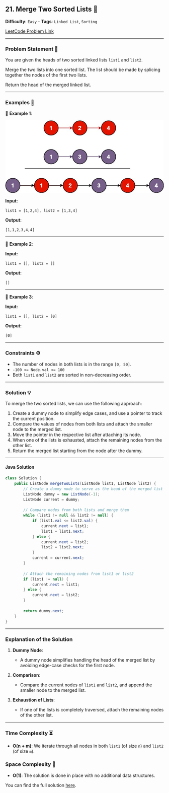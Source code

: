 ## 21. Merge Two Sorted Lists 🔗

**Difficulty**: `Easy` - **Tags**: `Linked List`, `Sorting`

[LeetCode Problem Link](https://leetcode.com/problems/merge-two-sorted-lists/)

---

### Problem Statement 📜

You are given the heads of two sorted linked lists `list1` and `list2`.

Merge the two lists into one sorted list. The list should be made by splicing together the nodes of the first two lists.

Return the head of the merged linked list.

---

### Examples 🌟

🔹 **Example 1**:

![](merge_ex1.jpg)

**Input:**

```plaintext
list1 = [1,2,4], list2 = [1,3,4]
```

**Output:**

```plaintext
[1,1,2,3,4,4]
```

---

🔹 **Example 2**:

**Input:**

```plaintext
list1 = [], list2 = []
```

**Output:**

```plaintext
[]
```

---

🔹 **Example 3**:

**Input:**

```plaintext
list1 = [], list2 = [0]
```

**Output:**

```plaintext
[0]
```

---

### Constraints ⚙️

- The number of nodes in both lists is in the range `[0, 50]`.
- `-100 <= Node.val <= 100`
- Both `list1` and `list2` are sorted in non-decreasing order.

---

### Solution 💡

To merge the two sorted lists, we can use the following approach:

1. Create a dummy node to simplify edge cases, and use a pointer to track the current position.
2. Compare the values of nodes from both lists and attach the smaller node to the merged list.
3. Move the pointer in the respective list after attaching its node.
4. When one of the lists is exhausted, attach the remaining nodes from the other list.
5. Return the merged list starting from the node after the dummy.

---

#### Java Solution

```java
class Solution {
    public ListNode mergeTwoLists(ListNode list1, ListNode list2) {
        // Create a dummy node to serve as the head of the merged list
        ListNode dummy = new ListNode(-1);
        ListNode current = dummy;

        // Compare nodes from both lists and merge them
        while (list1 != null && list2 != null) {
            if (list1.val <= list2.val) {
                current.next = list1;
                list1 = list1.next;
            } else {
                current.next = list2;
                list2 = list2.next;
            }
            current = current.next;
        }

        // Attach the remaining nodes from list1 or list2
        if (list1 != null) {
            current.next = list1;
        } else {
            current.next = list2;
        }

        return dummy.next;
    }
}
```

---

### Explanation of the Solution

1. **Dummy Node**:

   - A dummy node simplifies handling the head of the merged list by avoiding edge-case checks for the first node.

2. **Comparison**:

   - Compare the current nodes of `list1` and `list2`, and append the smaller node to the merged list.

3. **Exhaustion of Lists**:
   - If one of the lists is completely traversed, attach the remaining nodes of the other list.

---

### Time Complexity ⏳

- **O(n + m)**: We iterate through all nodes in both `list1` (of size `n`) and `list2` (of size `m`).

### Space Complexity 💾

- **O(1)**: The solution is done in place with no additional data structures.

You can find the full solution [here](Solution.java).

